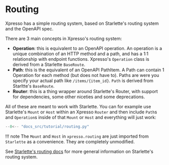 # Routing

Xpresso has a simple routing system, based on Starlette's routing system and the OpenAPI spec.

There are 3 main concepts in Xpresso's routing system:

- **Operation**: this is equivalent to an OpenAPI operation. An operation is a unique combination of an HTTP method and a path, and has a 1:1 relationship with endpoint functions. Xpresso's `Operation` class is derived from a Starlette `BaseRoute`.
- **Path**: this is the equivalent of an OpenAPI PathItem. A Path can contain 1 Operation for each method (but does not have to). Paths are were you specify your actual path like `/items/{item_id}`. `Path` is derived from Starltte's `BaseRoute`.
- **Router**: this is a thing wrapper around Starlette's Router, with support for dependencies, some other niceties and some deprecations.

All of these are meant to work with Starlette.
You can for example use Starlette's `Mount` or `Host` within an Xpresso `Router` and then include `Path`s and `Operation`s inside of that `Mount` or `Host` and everything will just work:

```python
--8<-- "docs_src/tutorial/routing.py"
```

!!! note
    The `Mount` and `Host` in `xpresso.routing` are just imported from `Starlette` as a convenience.
    They are completely unmodified.

See [Starlette's routing docs] for more general information on Starlette's routing system.

[Starlette's routing docs]: https://www.starlette.io/routing/
